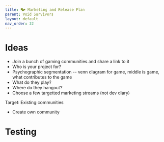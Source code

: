 ```yaml
---
title: 🗫 Marketing and Release Plan
parent: Void Survivors
layout: default
nav_order: 32
---
```


# Ideas
* Join a bunch of gaming communities and share a link to it
* Who is your project for?
* Psychographic segmentation -- venn diagram for game, middle is game, what contributes to the game
* What do they play?
* Where do they hangout?
* Choose a few targetted marketing streams (not dev diary)

Target: Existing communities

* Create own community

# Testing

